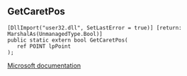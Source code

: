 ## GetCaretPos

```
[DllImport("user32.dll", SetLastError = true)] [return: MarshalAs(UnmanagedType.Bool)]
public static extern bool GetCaretPos(
   ref POINT lpPoint
);
```

[Microsoft documentation](https://docs.microsoft.com/en-us/windows/win32/api/winuser/nf-winuser-getcaretpos)
